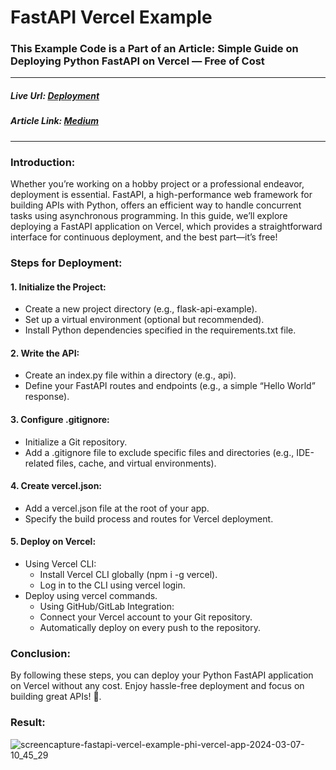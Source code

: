 # FastAPI Vercel Example

### This Example Code is a Part of an Article: Simple Guide on Deploying Python FastAPI on Vercel — Free of Cost

<hr />

##### Live Url: [Deployment](https://fastapi-vercel-example-phi.vercel.app/)
##### Article Link: [Medium](https://faraasat.medium.com/simple-guide-on-deploying-python-fastapi-on-vercel-free-of-cost-549e879305d6)

<hr />

### Introduction: 
Whether you’re working on a hobby project or a professional endeavor, deployment is essential. FastAPI, a high-performance web framework for building APIs with Python, offers an efficient way to handle concurrent tasks using asynchronous programming. In this guide, we’ll explore deploying a FastAPI application on Vercel, which provides a straightforward interface for continuous deployment, and the best part—it’s free!

### Steps for Deployment:

#### 1. Initialize the Project:
- Create a new project directory (e.g., flask-api-example).
- Set up a virtual environment (optional but recommended).
- Install Python dependencies specified in the requirements.txt file.
#### 2. Write the API:
- Create an index.py file within a directory (e.g., api).
- Define your FastAPI routes and endpoints (e.g., a simple “Hello World” response).
#### 3. Configure .gitignore:
- Initialize a Git repository.
- Add a .gitignore file to exclude specific files and directories (e.g., IDE-related files, cache, and virtual environments).
#### 4. Create vercel.json:
- Add a vercel.json file at the root of your app.
- Specify the build process and routes for Vercel deployment.
#### 5. Deploy on Vercel:
- Using Vercel CLI:
    - Install Vercel CLI globally (npm i -g vercel).
    - Log in to the CLI using vercel login.
- Deploy using vercel commands.
    - Using GitHub/GitLab Integration:
    - Connect your Vercel account to your Git repository.
    - Automatically deploy on every push to the repository.

### Conclusion: 
By following these steps, you can deploy your Python FastAPI application on Vercel without any cost. Enjoy hassle-free deployment and focus on building great APIs! 🚀.

### Result:
![screencapture-fastapi-vercel-example-phi-vercel-app-2024-03-07-10_45_29](https://github.com/faraasat/fastapi-vercel-example/assets/63093876/be15d870-211a-4cc1-b0b3-033d05e62cb6)

